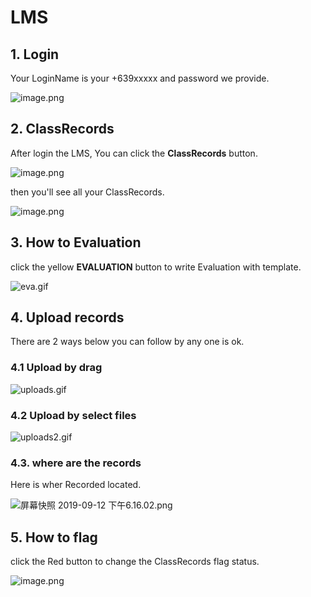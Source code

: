 # LMS

## 1. Login

Your LoginName is your +639xxxxx and password we provide.

![image.png](https://i.loli.net/2019/09/13/cpMZlD5taNGEjRB.png)



## 2. ClassRecords

After login the LMS, You can click the **ClassRecords** button.

![image.png](https://i.loli.net/2019/09/13/foKSpPIbQWHZ5qM.png)

then you'll see all your ClassRecords.

![image.png](https://i.loli.net/2019/09/13/N6bnizvE4lBFU5c.png)



## 3. How to Evaluation

click the yellow **EVALUATION** button to write Evaluation with template.

![eva.gif](https://i.loli.net/2019/09/13/eE62naT8qVUZIjp.gif)




## 4. Upload records

There are 2 ways below you can follow by any one is ok.

### 4.1 Upload by drag

![uploads.gif](https://i.loli.net/2019/09/13/bgD8iF5EzRSGPUt.gif)



### 4.2 Upload by select files

![uploads2.gif](https://i.loli.net/2019/09/13/2iw9LKfu3VRs8gJ.gif)


### 4.3. where are the records

Here is wher Recorded located.

![屏幕快照 2019-09-12 下午6.16.02.png](https://i.loli.net/2019/09/12/CfKnBeXYQO9jTqv.png)

## 5. How to flag

click the Red button to change the ClassRecords flag status. 

![image.png](https://i.loli.net/2019/09/13/N6bnizvE4lBFU5c.png)


